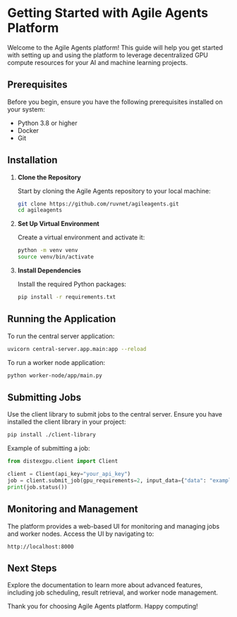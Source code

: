 # Getting Started with Agile Agents Platform

Welcome to the Agile Agents platform! This guide will help you get started with setting up and using the platform to leverage decentralized GPU compute resources for your AI and machine learning projects.

## Prerequisites

Before you begin, ensure you have the following prerequisites installed on your system:

- Python 3.8 or higher
- Docker
- Git

## Installation

1. **Clone the Repository**

   Start by cloning the Agile Agents repository to your local machine:

   ```bash
   git clone https://github.com/ruvnet/agileagents.git
   cd agileagents
   ```

2. **Set Up Virtual Environment**

   Create a virtual environment and activate it:

   ```bash
   python -m venv venv
   source venv/bin/activate
   ```

3. **Install Dependencies**

   Install the required Python packages:

   ```bash
   pip install -r requirements.txt
   ```

## Running the Application

To run the central server application:

```bash
uvicorn central-server.app.main:app --reload
```

To run a worker node application:

```bash
python worker-node/app/main.py
```

## Submitting Jobs

Use the client library to submit jobs to the central server. Ensure you have installed the client library in your project:

```bash
pip install ./client-library
```

Example of submitting a job:

```python
from distexgpu.client import Client

client = Client(api_key="your_api_key")
job = client.submit_job(gpu_requirements=2, input_data={"data": "example"})
print(job.status())
```

## Monitoring and Management

The platform provides a web-based UI for monitoring and managing jobs and worker nodes. Access the UI by navigating to:

```
http://localhost:8000
```

## Next Steps

Explore the documentation to learn more about advanced features, including job scheduling, result retrieval, and worker node management.

Thank you for choosing Agile Agents platform. Happy computing!
